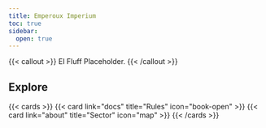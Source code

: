 ```yaml
---
title: Emperoux Imperium
toc: true
sidebar:
  open: true
---
```

{{< callout >}}
  EI Fluff Placeholder.
{{< /callout >}}

## Explore

{{< cards >}}
  {{< card link="docs" title="Rules" icon="book-open" >}}
  {{< card link="about" title="Sector" icon="map" >}}
{{< /cards >}}
